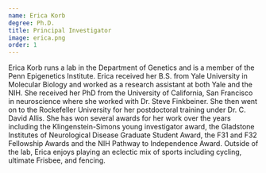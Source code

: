 ```yaml
---
name: Erica Korb
degree: Ph.D.
title: Principal Investigator
image: erica.png
order: 1
---
```

Erica Korb runs a lab in the Department of Genetics and is a member of the Penn Epigenetics Institute. Erica received her B.S. from Yale University in Molecular Biology and worked as a research assistant at both Yale and the NIH. She received her PhD from the University of California, San Francisco in neuroscience where she worked with Dr. Steve Finkbeiner. She then went on to the Rockefeller University for her postdoctoral training under Dr. C. David Allis. She has won several awards for her work over the years including the Klingenstein-Simons young investigator award, the Gladstone Institutes of Neurological Disease Graduate Student Award, the F31 and F32 Fellowship Awards and the NIH Pathway to Independence Award. Outside of the lab, Erica enjoys playing an eclectic mix of sports including cycling, ultimate Frisbee, and fencing.